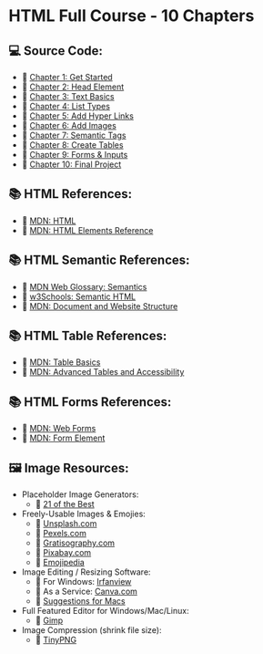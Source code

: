 # HTML Full Course - 10 Chapters

## 💻 Source Code:

- 🔗 [Chapter 1: Get Started](https://github.com/kanishkasubash/frontend-web-development/blob/master/html-full-course/Lesson_01/index.html)
- 🔗 [Chapter 2: Head Element](https://github.com/kanishkasubash/frontend-web-development/blob/master/html-full-course/Lesson_02/index.html)
- 🔗 [Chapter 3: Text Basics](https://github.com/kanishkasubash/frontend-web-development/blob/master/html-full-course/Lesson_03/index.html)
- 🔗 [Chapter 4: List Types](https://github.com/kanishkasubash/frontend-web-development/blob/master/html-full-course/Lesson_04/index.html)
- 🔗 [Chapter 5: Add Hyper Links](https://github.com/kanishkasubash/frontend-web-development/blob/master/html-full-course/Lesson_05/index.html)
- 🔗 [Chapter 6: Add Images](https://github.com/kanishkasubash/frontend-web-development/blob/master/html-full-course/Lesson_06/index.html)
- 🔗 [Chapter 7: Semantic Tags](https://github.com/kanishkasubash/frontend-web-development/blob/master/html-full-course/Lesson_07/index.html)
- 🔗 [Chapter 8: Create Tables](https://github.com/kanishkasubash/frontend-web-development/blob/master/html-full-course/Lesson_08/index.html)
- 🔗 [Chapter 9: Forms & Inputs](https://github.com/kanishkasubash/frontend-web-development/blob/master/html-full-course/Lesson_09/index.html)
- 🔗 [Chapter 10: Final Project](https://github.com/kanishkasubash/frontend-web-development/blob/master/html-full-course/final_project/index.html)

## 📚 HTML References: 
- 🔗 [MDN: HTML](https://developer.mozilla.org/en-US/docs/Web/HTML)
- 🔗 [MDN: HTML Elements Reference](https://developer.mozilla.org/en-US/docs/Web/HTML/Element)

## 📚 HTML Semantic References: 
- 🔗 [MDN Web Glossary: Semantics](https://developer.mozilla.org/en-US/docs/Glossary/Semantics)
- 🔗 [w3Schools: Semantic HTML](https://www.w3schools.com/html/html5_semantic_elements.asp)
- 🔗 [MDN: Document and Website Structure](https://developer.mozilla.org/en-US/docs/Learn/HTML/Introduction_to_HTML/Document_and_website_structure)

## 📚 HTML Table References: 
- 🔗 [MDN: Table Basics](https://developer.mozilla.org/en-US/docs/Learn/HTML/Tables/Basics)
- 🔗 [MDN: Advanced Tables and Accessibility](https://developer.mozilla.org/en-US/docs/Learn/HTML/Tables/Advanced)

## 📚 HTML Forms References: 
- 🔗 [MDN: Web Forms](https://developer.mozilla.org/en-US/docs/Learn/Forms)
- 🔗 [MDN: Form Element](https://developer.mozilla.org/en-US/docs/Web/HTML/Element/form)

## 🖼️ Image Resources:
- Placeholder Image Generators:
    - 🔗 [21 of the Best](https://loremipsum.io/21-of-the-best-placeholder-image-generators/)
- Freely-Usable Images & Emojies: 
    - 🔗 [Unsplash.com](https://unsplash.com/)
    - 🔗 [Pexels.com](https://www.pexels.com/)
    - 🔗 [Gratisography.com](https://gratisography.com/)
    - 🔗 [Pixabay.com](https://pixabay.com/)
    - 🔗 [Emojipedia](https://emojipedia.org/taco/)
- Image Editing / Resizing Software: 
    - 🔗 For Windows: [Irfanview](https://www.irfanview.com/)
    - 🔗 As a Service: [Canva.com](https://www.canva.com/)
    - 🔗 [Suggestions for Macs](https://www.cleverfiles.com/howto/top-5-photo-editing-apps-mac.html)
- Full Featured Editor for Windows/Mac/Linux: 
    - 🔗 [Gimp](https://www.gimp.org/)
- Image Compression (shrink file size): 
    - 🔗 [TinyPNG](https://tinypng.com/)